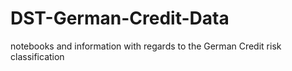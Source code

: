 # DST-German-Credit-Data
notebooks and information with regards to the German Credit risk classification
